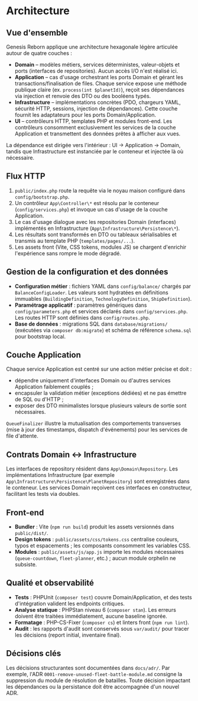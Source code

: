 # Architecture

## Vue d'ensemble

Genesis Reborn applique une architecture hexagonale légère articulée autour de quatre couches :

- **Domain** – modèles métiers, services déterministes, valeur-objets et ports (interfaces de repositories). Aucun accès I/O n'est réalisé ici.
- **Application** – cas d'usage orchestrant les ports Domain et gérant les transactions/finalisation de files. Chaque service expose une méthode publique claire (ex. `process(int $planetId)`), reçoit ses dépendances via injection et renvoie des DTO ou des booléens typés.
- **Infrastructure** – implémentations concrètes (PDO, chargeurs YAML, sécurité HTTP, sessions, injection de dépendances). Cette couche fournit les adaptateurs pour les ports Domain/Application.
- **UI** – contrôleurs HTTP, templates PHP et modules front-end. Les contrôleurs consomment exclusivement les services de la couche Application et transmettent des données prêtes à afficher aux vues.

La dépendance est dirigée vers l'intérieur : UI → Application → Domain, tandis que Infrastructure est instanciée par le conteneur et injectée là où nécessaire.

## Flux HTTP

1. `public/index.php` route la requête via le noyau maison configuré dans `config/bootstrap.php`.
2. Un contrôleur `App\Controller\*` est résolu par le conteneur (`config/services.php`) et invoque un cas d'usage de la couche Application.
3. Le cas d'usage dialogue avec les repositories Domain (interfaces) implémentés en Infrastructure (`App\Infrastructure\Persistence\*`).
4. Les résultats sont transformés en DTO ou tableaux sérialisables et transmis au template PHP (`templates/pages/...`).
5. Les assets front (Vite, CSS tokens, modules JS) se chargent d'enrichir l'expérience sans rompre le mode dégradé.

## Gestion de la configuration et des données

- **Configuration métier** : fichiers YAML dans `config/balance/` chargés par `BalanceConfigLoader`. Les valeurs sont hydratées en définitions immuables (`BuildingDefinition`, `TechnologyDefinition`, `ShipDefinition`).
- **Paramétrage applicatif** : paramètres génériques dans `config/parameters.php` et services déclarés dans `config/services.php`. Les routes HTTP sont définies dans `config/routes.php`.
- **Base de données** : migrations SQL dans `database/migrations/` (exécutées via `composer db:migrate`) et schéma de référence `schema.sql` pour bootstrap local.

## Couche Application

Chaque service Application est centré sur une action métier précise et doit :

- dépendre uniquement d'interfaces Domain ou d'autres services Application faiblement couplés ;
- encapsuler la validation métier (exceptions dédiées) et ne pas émettre de SQL ou d'HTTP ;
- exposer des DTO minimalistes lorsque plusieurs valeurs de sortie sont nécessaires.

`QueueFinalizer` illustre la mutualisation des comportements transverses (mise à jour des timestamps, dispatch d'événements) pour les services de file d'attente.

## Contrats Domain ↔ Infrastructure

Les interfaces de repository résident dans `App\Domain\Repository`. Les implémentations Infrastructure (par exemple `App\Infrastructure\Persistence\PlanetRepository`) sont enregistrées dans le conteneur. Les services Domain reçoivent ces interfaces en constructeur, facilitant les tests via doubles.

## Front-end

- **Bundler** : Vite (`npm run build`) produit les assets versionnés dans `public/dist/`.
- **Design tokens** : `public/assets/css/tokens.css` centralise couleurs, typos et espacements ; les composants consomment les variables CSS.
- **Modules** : `public/assets/js/app.js` importe les modules nécessaires (`queue-countdown`, `fleet-planner`, etc.) ; aucun module orphelin ne subsiste.

## Qualité et observabilité

- **Tests** : PHPUnit (`composer test`) couvre Domain/Application, et des tests d'intégration valident les endpoints critiques.
- **Analyse statique** : PHPStan niveau 6 (`composer stan`). Les erreurs doivent être traitées immédiatement, aucune baseline ignorée.
- **Formatage** : PHP-CS-Fixer (`composer cs`) et linters front (`npm run lint`).
- **Audit** : les rapports d'audit sont conservés sous `var/audit/` pour tracer les décisions (report initial, inventaire final).

## Décisions clés

Les décisions structurantes sont documentées dans `docs/adr/`. Par exemple, l'ADR `0001-remove-unused-fleet-battle-module.md` consigne la suppression du module de résolution de batailles. Toute décision impactant les dépendances ou la persistance doit être accompagnée d'un nouvel ADR.
